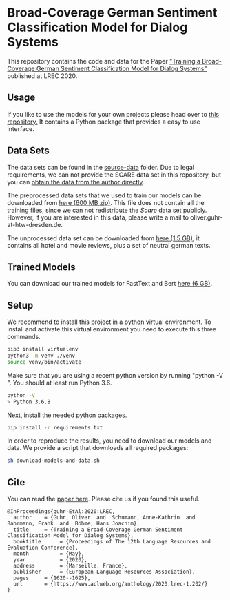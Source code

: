 # Broad-Coverage German Sentiment Classification Model for Dialog Systems

This repository contains the code and data for the Paper ["Training a Broad-Coverage German Sentiment Classification Model for Dialog Systems"](https://www.aclweb.org/anthology/2020.lrec-1.202.pdf) published at LREC 2020.

## Usage

If you like to use the models for your own projects please head over to [this repository.](https://github.com/oliverguhr/german-sentiment-lib) It contains a Python package that provides a easy to use interface.

## Data Sets

The data sets can be found in the [source-data](source-data/) folder. Due to legal requirements, we can not provide the SCARE data set in this repository, but you can [obtain the data from the author directly](http://www.romanklinger.de/scare/).

The preprocessed data sets that we used to train our models can be downloaded from [here (600 MB zip)](https://zenodo.org/record/3693810/files/no-scare-balanced.zip?download=1). This file does not contain all the training files, since we can not redistribute the *Scare* data set publicly. However, if you are interested in this data, please write a mail to oliver.guhr-at-htw-dresden.de.

The unprocessed data set can be downloaded from [here (1.5 GB)](https://zenodo.org/record/3693810/files/sentiment-data-reviews-and-neutral.zip?download=1), it contains all hotel and movie reviews, plus a set of neutral german texts.


## Trained Models

You can download our trained models for FastText and Bert [here (6 GB)](https://zenodo.org/record/3693810/files/models.zip?download=1).

## Setup

We recommend to install this project in a python virtual environment. To install and activate this virtual environment you need to execute this three commands. 

```bash
pip3 install virtualenv
python3 -m venv ./venv
source venv/bin/activate
```
Make sure that you are using a recent python version by running "python -V ". You should at least run Python 3.6.

```bash
python -V 
> Python 3.6.8
```

Next, install the needed python packages.

```bash
pip install -r requirements.txt
```

In order to reproduce the results, you need to download our models and data. We provide a script that downloads all required packages:

```bash
sh download-models-and-data.sh
```


## Cite

You can read the [paper here](https://www.aclweb.org/anthology/2020.lrec-1.202.pdf). Please cite us if you found this useful. 

```
@InProceedings{guhr-EtAl:2020:LREC,
  author    = {Guhr, Oliver  and  Schumann, Anne-Kathrin  and  Bahrmann, Frank  and  Böhme, Hans Joachim},
  title     = {Training a Broad-Coverage German Sentiment Classification Model for Dialog Systems},
  booktitle      = {Proceedings of The 12th Language Resources and Evaluation Conference},
  month          = {May},
  year           = {2020},
  address        = {Marseille, France},
  publisher      = {European Language Resources Association},
  pages     = {1620--1625},
  url       = {https://www.aclweb.org/anthology/2020.lrec-1.202/}
}
```
